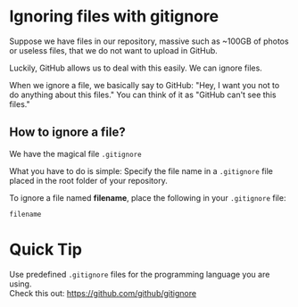 # Ignoring files with gitignore

Suppose we have files in our repository, massive such as ~100GB of photos or useless files, that we do not want
to upload in GitHub.

Luckily, GitHub allows us to deal with this easily. We can ignore files.

When we ignore a file, we basically say to GitHub: "Hey, I want you not to do anything about this files."
You can think of it as "GitHub can't see this files."

## How to ignore a file?
We have the magical file `.gitignore`

What you have to do is simple: Specify the file name in a `.gitignore` file placed in the root folder of your repository.

To ignore a file named **filename**, place the following in your `.gitignore` file:
```
filename
```

# Quick Tip
Use predefined `.gitignore` files for the programming language you are using. <br>
Check this out: https://github.com/github/gitignore
